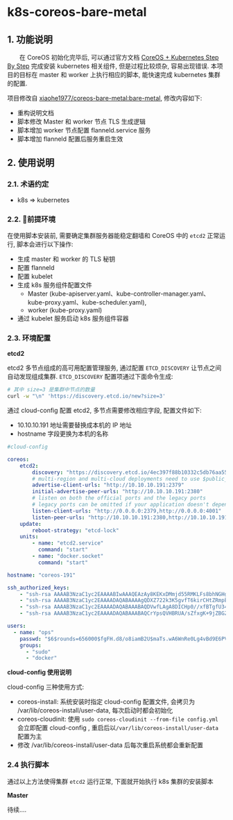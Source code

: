 # k8s-coreos-bare-metal

## 1. 功能说明

　　在 CoreOS 初始化完毕后, 可以通过官方文档 [CoreOS + Kubernetes Step By Step](https://coreos.com/kubernetes/docs/latest/getting-started.html) 完成安装 kubernetes 相关组件, 但是过程比较烦杂, 容易出现错误. 本项目的目标在 master 和 worker 上执行相应的脚本, 能快速完成 kubernetes 集群的配置.

项目修改自 [xiaohe1977/coreos-bare-metal:bare-metal](https://github.com/xiaohe1977/k8s-coreos-bare-metal), 修改内容如下:

- 重构说明文档
- 脚本修改 Master 和 worker 节点 TLS 生成逻辑
- 脚本增加 worker 节点配置 flanneld.service 服务
- 脚本增加 flanneld 配置后服务重启生效

## 2. 使用说明

### 2.1. 术语约定

- k8s => kubernetes

### 2.2. 前提环境

在使用脚本安装前, 需要确定集群服务器能稳定翻墙和 CoreOS 中的 `etcd2` 正常运行, 脚本会进行以下操作:

- 生成 master 和 worker 的 TLS 秘钥
- 配置 flanneld
- 配置 kubelet
- 生成 k8s 服务组件配置文件
  - Master (kube-apiserver.yaml、kube-controller-manager.yaml、kube-proxy.yaml、kube-scheduler.yaml),
  - worker (kube-proxy.yaml)
- 通过 kubelet 服务启动 k8s 服务组件容器

### 2.3. 环境配置

__etcd2__

 etcd2 多节点组成的高可用配置管理服务, 通过配置 `ETCD_DISCOVERY` 让节点之间自动发现组成集群. `ETCD_DISCOVERY` 配置项通过下面命令生成:

```bash
# 其中 size=3 是集群中节点的数量
curl -w "\n" 'https://discovery.etcd.io/new?size=3'
```

通过 cloud-config 配置 etcd2, 多节点需要修改相应字段, 配置文件如下:

- 10.10.10.191 地址需要替换成本机的 IP 地址
- hostname 字段更换为本机的名称

```yaml
#cloud-config

coreos:
    etcd2:
        discovery: "https://discovery.etcd.io/4ec397f88b10332c5db76aa55a36767d"
        # multi-region and multi-cloud deployments need to use $public_ipv4
        advertise-client-urls: "http://10.10.10.191:2379"
        initial-advertise-peer-urls: "http://10.10.10.191:2380"
        # listen on both the official ports and the legacy ports
        # legacy ports can be omitted if your application doesn't depend on them
        listen-client-urls: "http://0.0.0.0:2379,http://0.0.0.0:4001"
        listen-peer-urls: "http://10.10.10.191:2380,http://10.10.10.191:7001"
    update:
        reboot-strategy: "etcd-lock"
    units:
        - name: "etcd2.service"
          command: "start"
        - name: "docker.socket"
          command: "start"

hostname: "coreos-191"

ssh_authorized_keys:
    - "ssh-rsa AAAAB3NzaC1yc2EAAAABIwAAAQEAzAy8KEKxDMmjd55RMKLFs8bhNGHgC+pvjbC7BOp4gibozfZAr84nWsfZPs44h1jMq0pX2qzGOpzGEN9RH/ALFCe/OixWkh+INnVTIr8scZr6M+3NzN+chBVGvmIAebUfhXrrP7pUXwK06T2MyT7HaDumfUiHF+n3vNIQTpsxnJA7lmx2IJvz6EujK9le75vJM19MsbUZDk61wuiqhbUZMwQEAKrWsvt9CPhqyHD2Ueul0cG/0fHqOXS/fw7Ikg29rUwdzRuYnvw6izuvBoaHF6nNxR+qSiVi3uyJdNox0/nd87OVvd0fE5xEz+xZ8aFwGyAZabo/KWgcMxk6WN0O1Q== lipeng@Megatron"
    - "ssh-rsa AAAAB3NzaC1yc2EAAAADAQABAAAAgQDXZ722k3K5gvfT6kirCHtZRmpEvnVnET3I3MY6V5zqStkPi+yGWM4er6gkst98FGBsF5N/CfTnwUk7SAJbsugMPk0F0HGbrDDTtqzLAJKrN+chPbpwQUZip1/vstGCO24bxCWj9DgaN4tn4k0piskZu5wmwK+1BWyL1oycijbdtQ== renhe@renhe-ThinkPad-X240"
    - "ssh-rsa AAAAB3NzaC1yc2EAAAADAQABAAABAQDVwfLAgA8DICHp0//xfBTgfU34fVOtKpxgrkceC605HGQ6GIPsBHKw6CYeGziwZBDNtMZxTeyQ7+79sqA2VUR2I5nrhlxw/Wc80yTsjbRmcIbr3mUNCd3+cOqnOAsWEucZCHHcNYwUQ3wIOoyP0cBLKI4b25ucgtawxCmB7PJ1Cme+vIf1cVffeQqedu7hmlpQf/DnQc7O1iBRhEAqKgy1Y+hb0Ryc7StAe0nDHCj+2b08vHlNXaS2sJKrXUE0HhCZZP46APaLmZPmmHeoJKx31M0IERWYaZRvLe0Pl7Pp6DueOSJvvNwR5YbNe5aQ2pO3xiv3wCj6n66dlqAhpmmD vien.lee@localhost"
    - "ssh-rsa AAAAB3NzaC1yc2EAAAADAQABAAABAQCrYpsQVHBRUA/sZfxgK+9jZBGZfoulXXe0faPCGC0b3L6z/qYzJnNFf1d4gj6hQaGyHGvVlr6Kd/6y+0Eour51R2H+8FO+9Y7BaomuluHzm/jcgruAmbVrXZ8vKDDPDx4Lf1tnU1SqPpKFRgdro+BUcj/0LZ45tzsblpA2JOiMJkpqtx17WPKIzc9q5OZKVcV+zh/O+JuKLW/bDIndGiQRVJBGa87ZkCf+fzO5ME4nl7MsG/YY+9J/UkwDbZQd3wFTRqmHncrSupNhu1R2DttP9eWSHQsJIaEXmqKv4p7p4byztix3A/2hBUILZa3iDwxlCZq7OBrQCc/xOI45VMR7 liangjiameng@liangjiameng-Ubuntu"

users:
  - name: "ops"
    passwd: "$6$rounds=656000$fgFH.d8/o8iamB2U$maTs.wA6WnRe0Lg4vBd9E6PVI9lsENftY5i4bmBCTSiu14WYNsRMg5dgKWJAdvKESC1Y1YvN4F3vYVqugc8Np/"
    groups:
      - "sudo"
      - "docker"
```

__cloud-config 使用说明__

cloud-config 三种使用方式:

- coreos-install: 系统安装时指定 cloud-config 配置文件, 会拷贝为 /var/lib/coreos-install/user-data, 每次启动时都会初始化
- coreos-cloudinit: 使用 `sudo coreos-cloudinit --from-file config.yml` 会立即配置 cloud-config , 重启后以`/var/lib/coreos-install/user-data` 配置为主
- 修改 /var/lib/coreos-install/user-data 后每次重启系统都会重新配置

### 2.4 执行脚本

通过以上方法使得集群 `etcd2` 运行正常, 下面就开始执行 k8s 集群的安装脚本

__Master__

待续....



